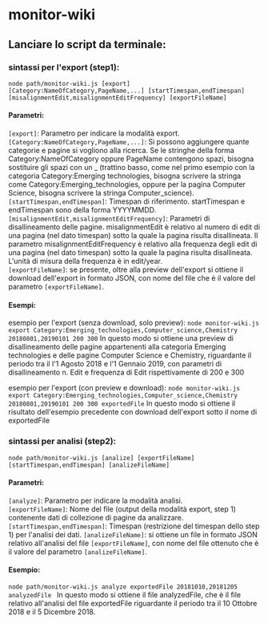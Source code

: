 # monitor-wiki

## Lanciare lo script da terminale:

### sintassi per l'export (step1):
`node path/monitor-wiki.js
[export] [Category:NameOfCategory,PageName,...] [startTimespan,endTimespan] [misalignmentEdit,misalignmentEditFrequency] [exportFileName]`

#### Parametri:
`[export]`: Parametro per indicare la modalità export.</br>
`[Category:NameOfCategory,PageName,...]`: Si possono aggiungere quante categorie e pagine si vogliono alla ricerca. Se le stringhe della forma Category:NameOfCategory oppure PageName contengono spazi, bisogna sostituire gli spazi con un _ (trattino basso, come nel primo esempio con la categoria Category:Emerging technologies, bisogna scrivere la stringa come Category:Emerging_technologies, oppure per la pagina Computer Science, bisogna scrivere la stringa Computer_science).</br>
`[startTimespan,endTimespan]`: Timespan di riferimento. startTimespan e endTimespan sono della forma YYYYMMDD.</br>
 `[misalignmentEdit,misalignmentEditFrequency]`: Parametri di disallineamento delle pagine. misalignmentEdit è relativo al numero di edit di una pagina (nel dato timespan) sotto la quale la pagina risulta disallineata. Il parametro misalignmentEditFrequency è relativo alla frequenza degli edit di una pagina (nel dato timespan) sotto la quale la pagina risulta disallineata. L'unità di misura della frequenza è in edit/year.</br>
`[exportFileName]`: se presente, oltre alla preview dell'export si ottiene il download dell'export in formato JSON, con nome del file che è il valore del parametro `[exportFileName]`.</br>


#### Esempi:
esempio per l'export (senza download, solo preview): `node monitor-wiki.js export Category:Emerging_technologies,Computer_science,Chemistry 20180801,20190101 200 300`
In questo modo si ottiene una preview di disallineamento delle pagine appartenenti alla categoria Emerging technologies e delle pagine Computer Science e Chemistry, riguardante il periodo tra il l'1 Agosto 2018 e l'1 Gennaio 2019, con parametri di disallineamento n. Edit e frequenza di Edit rispettivamente di 200 e 300

esempio per l'export (con preview e download): `node monitor-wiki.js export Category:Emerging_technologies,Computer_science,Chemistry 20180801,20190101 200 300 exportedFile`
In questo modo si ottiene il risultato dell'esempio precedente con download dell'export sotto il nome di exportedFile

### sintassi per analisi (step2):
`node path/monitor-wiki.js
[analize] [exportFileName] [startTimespan,endTimespan] [analizeFileName]`

#### Parametri:
`[analyze]`: Parametro per indicare la modalità analisi.</br>
`[exportFileName]`: Nome del file (output della modalità export, step 1) contenente dati di collezione di pagine da analizzare.
`[startTimespan,endTimespan]`: Timespan (restrizione del timespan dello step 1) per l'analisi dei dati.
`[analizeFileName]`: si ottiene un file in formato JSON relativo all'analisi del file `[exportFileName]`, con nome del file ottenuto che è il valore del parametro `[analizeFileName]`.

#### Esempio:
`node path/monitor-wiki.js analyze exportedFile 20181010,20181205 analyzedFile `
In questo modo si ottiene il file analyzedFile, che è il file relativo all'analisi del file exportedFile riguardante il periodo tra il 10 Ottobre 2018 e il 5 Dicembre 2018. 


